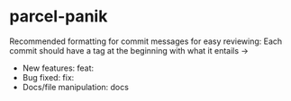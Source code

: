 # parcel-panik

Recommended formatting for commit messages for easy reviewing: 
Each commit should have a tag at the beginning with what it entails -> 
- New features: feat:
- Bug fixed: fix:
- Docs/file manipulation: docs
